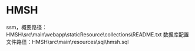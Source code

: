 # HMSH
ssm，概要路径：HMSH\src\main\webapp\staticResource\collections\README.txt
数据库配置文件路径：HMSH\src\main\resources\sql\hmsh.sql
